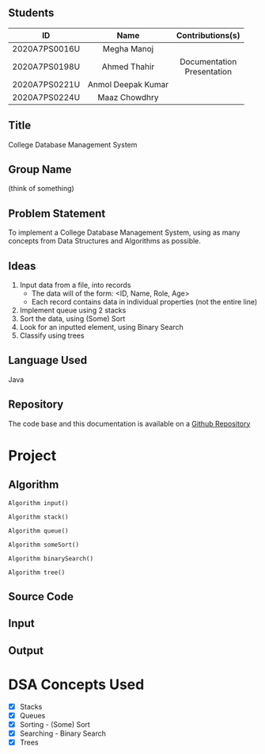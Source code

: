 ## Students

|      ID       |        Name        |        Contributions(s)         |
| :-----------: | :----------------: | :-----------------------------: |
| 2020A7PS0016U |    Megha Manoj     |                                 |
| 2020A7PS0198U |    Ahmed Thahir    | Documentation<br />Presentation |
| 2020A7PS0221U | Anmol Deepak Kumar |                                 |
| 2020A7PS0224U |   Maaz Chowdhry    |                                 |

## Title

College Database Management System

## Group Name

(think of something)

## Problem Statement

To implement a College Database Management System, using as many concepts from Data Structures and Algorithms as possible.

## Ideas

1. Input data from a file, into records
   - The data will of the form: <ID, Name, Role, Age>
   - Each record contains data in individual properties (not the entire line)
2. Implement queue using 2 stacks
3. Sort the data, using (Some) Sort
4. Look for an inputted element, using Binary Search
5. Classify using trees

## Language Used

Java

## Repository

The code base and this documentation is available on a [Github Repository](https://github.com/AhmedThahir/DSA)

# Project

## Algorithm

```pseudocode
Algorithm input()

Algorithm stack()

Algorithm queue()

Algorithm someSort()

Algorithm binarySearch()

Algorithm tree()
```

## Source Code

## Input

## Output

# DSA Concepts Used

- [x] Stacks
- [x] Queues
- [x] Sorting - (Some) Sort
- [x] Searching - Binary Search
- [x] Trees
